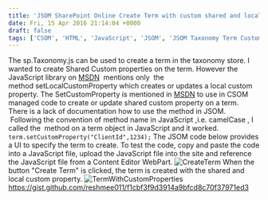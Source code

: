 ```yaml
---
title: 'JSOM SharePoint Online Create Term with custom shared and local properties'
date: Fri, 15 Apr 2016 21:14:04 +0000
draft: false
tags: ['CSOM', 'HTML', 'JavaScript', 'JSOM', 'JSOM Taxonomy Term Custom Shared Properties', 'SharePoint 2013', 'SharePoint Online']
---
```


The sp.Taxonomy.js can be used to create a term in the taxonomy store. I wanted to create Shared Custom properties on the term. However the JavaScript library on [MSDN](https://msdn.microsoft.com/en-us/library/office/dn312560.aspx)  mentions only  the method setLocalCustomProperty which creates or updates a local custom property. The SetCustomProperty is mentioned in [MSDN](https://msdn.microsoft.com/en-us/library/microsoft.sharepoint.taxonomy.term.setcustomproperty(v=office.15).aspx) to use in CSOM managed code to create or update shared custom property on a term. There is a lack of documentation how to use the method in JSOM.  Following the convention of method name in JavaScript ,i.e. camelCase , I called the  method on a term object in JavaScript and it worked. `term.setCustomProperty("ClientId",1234);` The JSOM code below provides a UI to specify the term to create. To test the code, copy and paste the code into a JavaScript file, upload the JavaScript file into the site and reference the JavaScript file from a Content Editor WebPart. ![CreateTerm](https://reshmeeauckloo.files.wordpress.com/2016/04/createterm.png) When the button "Create Term" is clicked, the term is created with the shared and local custom property. ![TermWithCustomProperties](https://reshmeeauckloo.files.wordpress.com/2016/04/termwithcustomproperties.png) https://gist.github.com/reshmee011/f1cbf3f9d3914a9bfcd8c70f37971ed3